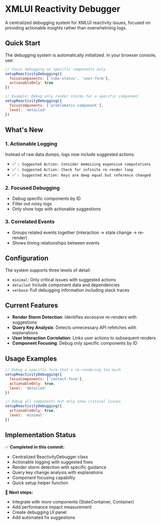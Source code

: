 # XMLUI Reactivity Debugger

A centralized debugging system for XMLUI reactivity issues, focused on providing actionable insights rather than overwhelming logs.

## Quick Start

The debugging system is automatically initialized. In your browser console, use:

```javascript
// Focus debugging on specific components only
setupReactivityDebugging({
  focusComponents: ['tube-status', 'user-form'],
  actionableOnly: true
})

// Example: Debug only render storms for a specific component
setupReactivityDebugging({
  focusComponents: ['problematic-component'],
  level: 'detailed'
})
```

## What's New

### 1. **Actionable Logging**
Instead of raw data dumps, logs now include suggested actions:
- ✅ `💡 Suggested Action: Consider memoizing expensive computations`
- ✅ `💡 Suggested Action: Check for infinite re-render loop`
- ✅ `💡 Suggested Action: Keys are deep equal but reference changed`

### 2. **Focused Debugging**
- Debug specific components by ID
- Filter out noisy logs
- Only show logs with actionable suggestions

### 3. **Correlated Events**
- Groups related events together (interaction → state change → re-render)
- Shows timing relationships between events

## Configuration

The system supports three levels of detail:
- `minimal`: Only critical issues with suggested actions
- `detailed`: Include component data and dependencies  
- `verbose`: Full debugging information including stack traces

## Current Features

- **Render Storm Detection**: Identifies excessive re-renders with suggestions
- **Query Key Analysis**: Detects unnecessary API refetches with explanations
- **User Interaction Correlation**: Links user actions to subsequent renders
- **Component Focusing**: Debug only specific components by ID

## Usage Examples

```javascript
// Debug a specific form that's re-rendering too much
setupReactivityDebugging({
  focusComponents: ['contact-form'],
  actionableOnly: true,
  level: 'detailed'
})

// Debug all components but only show critical issues
setupReactivityDebugging({
  actionableOnly: true,
  level: 'minimal'
})
```

## Implementation Status

✅ **Completed in this commit:**
- Centralized ReactivityDebugger class
- Actionable logging with suggested fixes
- Render storm detection with specific guidance
- Query key change analysis with explanations
- Component focusing capability
- Quick setup helper function

🔄 **Next steps:**
- Integrate with more components (StateContainer, Container)
- Add performance impact measurement
- Create debugging UI panel
- Add automated fix suggestions
